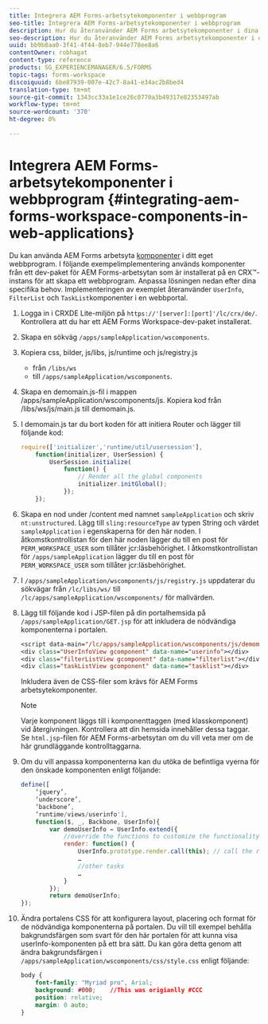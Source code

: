```yaml
---
title: Integrera AEM Forms-arbetsytekomponenter i webbprogram
seo-title: Integrera AEM Forms-arbetsytekomponenter i webbprogram
description: Hur du återanvänder AEM Forms arbetsytekomponenter i dina egna webbprogram för att utnyttja funktionaliteten och få en nära integrering.
seo-description: Hur du återanvänder AEM Forms arbetsytekomponenter i dina egna webbprogram för att utnyttja funktionaliteten och få en nära integrering.
uuid: bb9b8aa0-3f41-4f44-8eb7-944e778ee8a6
contentOwner: robhagat
content-type: reference
products: SG_EXPERIENCEMANAGER/6.5/FORMS
topic-tags: forms-workspace
discoiquuid: 6be87939-007e-42c7-8a41-e34ac2b8bed4
translation-type: tm+mt
source-git-commit: 1343cc33a1e1ce26c0770a3b49317e82353497ab
workflow-type: tm+mt
source-wordcount: '370'
ht-degree: 0%

---
```



# Integrera AEM Forms-arbetsytekomponenter i webbprogram {#integrating-aem-forms-workspace-components-in-web-applications}

Du kan använda AEM Forms arbetsyta [komponenter](/help/forms/using/description-reusable-components.md) i ditt eget webbprogram. I följande exempelimplementering används komponenter från ett dev-paket för AEM Forms-arbetsytan som är installerat på en CRX™-instans för att skapa ett webbprogram. Anpassa lösningen nedan efter dina specifika behov. Implementeringen av exemplet återanvänder `UserInfo`, `FilterList` och `TaskList`komponenter i en webbportal.

1. Logga in i CRXDE Lite-miljön på `https://'[server]:[port]'/lc/crx/de/`. Kontrollera att du har ett AEM Forms Workspace-dev-paket installerat.
1. Skapa en sökväg `/apps/sampleApplication/wscomponents`.
1. Kopiera css, bilder, js/libs, js/runtime och js/registry.js

   * från `/libs/ws`
   * till `/apps/sampleApplication/wscomponents`.

1. Skapa en demomain.js-fil i mappen /apps/sampleApplication/wscomponents/js. Kopiera kod från /libs/ws/js/main.js till demomain.js.
1. I demomain.js tar du bort koden för att initiera Router och lägger till följande kod:

   ```javascript
   require(['initializer','runtime/util/usersession'],
       function(initializer, UserSession) {
           UserSession.initialize(
               function() {
                   // Render all the global components
                   initializer.initGlobal();
               });
       });
   ```

1. Skapa en nod under /content med namnet `sampleApplication` och skriv `nt:unstructured`. Lägg till `sling:resourceType` av typen String och värdet `sampleApplication` i egenskaperna för den här noden. I åtkomstkontrollistan för den här noden lägger du till en post för `PERM_WORKSPACE_USER` som tillåter jcr:läsbehörighet. I åtkomstkontrollistan för `/apps/sampleApplication` lägger du till en post för `PERM_WORKSPACE_USER` som tillåter jcr:läsbehörighet.
1. I `/apps/sampleApplication/wscomponents/js/registry.js` uppdaterar du sökvägar från `/lc/libs/ws/` till `/lc/apps/sampleApplication/wscomponents/` för mallvärden.
1. Lägg till följande kod i JSP-filen på din portalhemsida på `/apps/sampleApplication/GET.jsp` för att inkludera de nödvändiga komponenterna i portalen.

   ```jsp
   <script data-main="/lc/apps/sampleApplication/wscomponents/js/demomain" src="/lc/apps/sampleApplication/wscomponents/js/libs/require/require.js"></script>
   <div class="UserInfoView gcomponent" data-name="userinfo"></div>
   <div class="filterListView gcomponent" data-name="filterlist"></div>
   <div class="taskListView gcomponent" data-name="tasklist"></div>
   ```

   Inkludera även de CSS-filer som krävs för AEM Forms arbetsytekomponenter.

   >[!NOTE]
   >
   >Varje komponent läggs till i komponenttaggen (med klasskomponent) vid återgivningen. Kontrollera att din hemsida innehåller dessa taggar. Se `html.jsp`-filen för AEM Forms-arbetsytan om du vill veta mer om de här grundläggande kontrolltaggarna.

1. Om du vill anpassa komponenterna kan du utöka de befintliga vyerna för den önskade komponenten enligt följande:

   ```javascript
   define([
       ‘jquery’,
       ‘underscore’,
       ‘backbone’,
       ‘runtime/views/userinfo'],
       function($, _, Backbone, UserInfo){
           var demoUserInfo = UserInfo.extend({
               //override the functions to customize the functionality
               render: function() {
                   UserInfo.prototype.render.call(this); // call the render function of the super class
                   …
                   //other tasks
                   …
               }
           });
           return demoUserInfo;
   });
   ```

1. Ändra portalens CSS för att konfigurera layout, placering och format för de nödvändiga komponenterna på portalen. Du vill till exempel behålla bakgrundsfärgen som svart för den här portalen för att kunna visa userInfo-komponenten på ett bra sätt. Du kan göra detta genom att ändra bakgrundsfärgen i `/apps/sampleApplication/wscomponents/css/style.css` enligt följande:

   ```css
   body {
       font-family: "Myriad pro", Arial;
       background: #000;    //This was origianlly #CCC
       position: relative;
       margin: 0 auto;
   }
   ```
